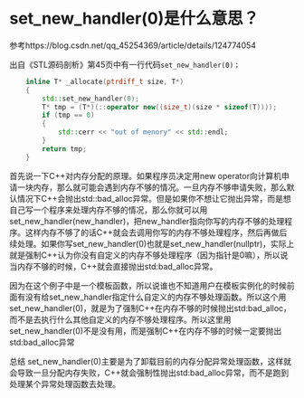 # set_new_handler(0)是什么意思？



参考https://blog.csdn.net/qq_45254369/article/details/124774054



出自《STL源码剖析》第45页中有一行代码`set_new_handler(0)；`

```c++
	inline T* _allocate(ptrdiff_t size, T*)
	{
		std::set_new_handler(0);
		T* tmp = (T*)(::operator new((size_t)(size * sizeof(T))));
		if (tmp == 0)
		{
			std::cerr << "out of menory" << std::endl;
		}
		return tmp;
	}

```

首先说一下C++对内存分配的原理。如果程序员决定用new operator向计算机申请一块内存，那么就可能会遇到内存不够的情况。一旦内存不够申请失败，那么默认情况下C++会抛出std::bad_alloc异常。但是如果你不想让它抛出异常，而是想自己写一个程序来处理内存不够的情况，那么你就可以用set_new_handler(new_handler)，把new_handler指向你写的内存不够的处理程序。这样内存不够了的话C++就会去调用你写的内存不够处理程序，然后再做后续处理。如果你写set_new_handler(0)也就是set_new_handler(nullptr)，实际上就是强制C++认为你没有自定义的内存不够处理程序（因为指针是0嘛），所以说当内存不够的时候，C++就会直接抛出std:bad_alloc异常。

因为在这个例子中是一个模板函数，所以说谁也不知道用户在模板实例化的时候前面有没有给set_new_handler指定什么自定义的内存不够处理函数。所以这个用set_new_handler(0)，就是为了强制C++在内存不够的时候抛出std:bad_alloc，而不是去执行什么其他自定义的内存不够处理程序。所以这里用set_new_handler(0)不是没有用，而是强制C++在内存不够的时候一定要抛出std:bad_alloc异常

总结
set_new_handler(0)主要是为了卸载目前的内存分配异常处理函数，这样就会导致一旦分配内存失败，C++就会强制性抛出std:bad_alloc异常，而不是跑到处理某个异常处理函数去处理。